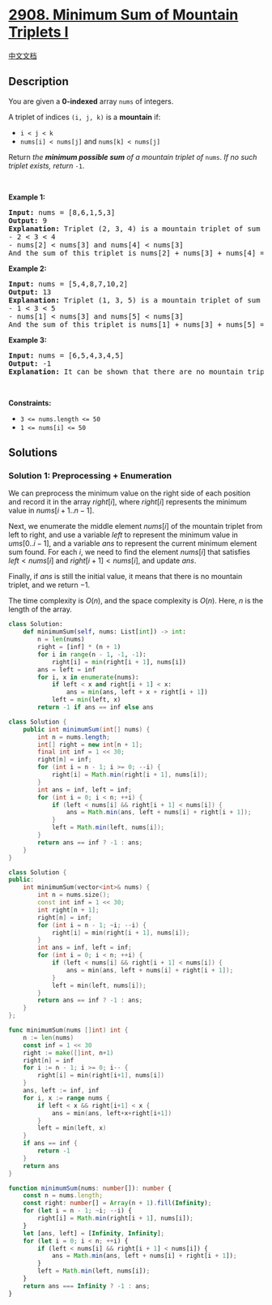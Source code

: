 # [2908. Minimum Sum of Mountain Triplets I](https://leetcode.com/problems/minimum-sum-of-mountain-triplets-i)

[中文文档](/solution/2900-2999/2908.Minimum%20Sum%20of%20Mountain%20Triplets%20I/README.md)

<!-- tags:Array -->

## Description

<p>You are given a <strong>0-indexed</strong> array <code>nums</code> of integers.</p>

<p>A triplet of indices <code>(i, j, k)</code> is a <strong>mountain</strong> if:</p>

<ul>
	<li><code>i &lt; j &lt; k</code></li>
	<li><code>nums[i] &lt; nums[j]</code> and <code>nums[k] &lt; nums[j]</code></li>
</ul>

<p>Return <em>the <strong>minimum possible sum</strong> of a mountain triplet of</em> <code>nums</code>. <em>If no such triplet exists, return</em> <code>-1</code>.</p>

<p>&nbsp;</p>
<p><strong class="example">Example 1:</strong></p>

<pre>
<strong>Input:</strong> nums = [8,6,1,5,3]
<strong>Output:</strong> 9
<strong>Explanation:</strong> Triplet (2, 3, 4) is a mountain triplet of sum 9 since: 
- 2 &lt; 3 &lt; 4
- nums[2] &lt; nums[3] and nums[4] &lt; nums[3]
And the sum of this triplet is nums[2] + nums[3] + nums[4] = 9. It can be shown that there are no mountain triplets with a sum of less than 9.
</pre>

<p><strong class="example">Example 2:</strong></p>

<pre>
<strong>Input:</strong> nums = [5,4,8,7,10,2]
<strong>Output:</strong> 13
<strong>Explanation:</strong> Triplet (1, 3, 5) is a mountain triplet of sum 13 since: 
- 1 &lt; 3 &lt; 5
- nums[1] &lt; nums[3] and nums[5] &lt; nums[3]
And the sum of this triplet is nums[1] + nums[3] + nums[5] = 13. It can be shown that there are no mountain triplets with a sum of less than 13.
</pre>

<p><strong class="example">Example 3:</strong></p>

<pre>
<strong>Input:</strong> nums = [6,5,4,3,4,5]
<strong>Output:</strong> -1
<strong>Explanation:</strong> It can be shown that there are no mountain triplets in nums.
</pre>

<p>&nbsp;</p>
<p><strong>Constraints:</strong></p>

<ul>
	<li><code>3 &lt;= nums.length &lt;= 50</code></li>
	<li><code>1 &lt;= nums[i] &lt;= 50</code></li>
</ul>

## Solutions

### Solution 1: Preprocessing + Enumeration

We can preprocess the minimum value on the right side of each position and record it in the array $right[i]$, where $right[i]$ represents the minimum value in $nums[i+1..n-1]$.

Next, we enumerate the middle element $nums[i]$ of the mountain triplet from left to right, and use a variable $left$ to represent the minimum value in $ums[0..i-1]$, and a variable $ans$ to represent the current minimum element sum found. For each $i$, we need to find the element $nums[i]$ that satisfies $left < nums[i]$ and $right[i+1] < nums[i]$, and update $ans$.

Finally, if $ans$ is still the initial value, it means that there is no mountain triplet, and we return $-1$.

The time complexity is $O(n)$, and the space complexity is $O(n)$. Here, $n$ is the length of the array.

<!-- tabs:start -->

```python
class Solution:
    def minimumSum(self, nums: List[int]) -> int:
        n = len(nums)
        right = [inf] * (n + 1)
        for i in range(n - 1, -1, -1):
            right[i] = min(right[i + 1], nums[i])
        ans = left = inf
        for i, x in enumerate(nums):
            if left < x and right[i + 1] < x:
                ans = min(ans, left + x + right[i + 1])
            left = min(left, x)
        return -1 if ans == inf else ans
```

```java
class Solution {
    public int minimumSum(int[] nums) {
        int n = nums.length;
        int[] right = new int[n + 1];
        final int inf = 1 << 30;
        right[n] = inf;
        for (int i = n - 1; i >= 0; --i) {
            right[i] = Math.min(right[i + 1], nums[i]);
        }
        int ans = inf, left = inf;
        for (int i = 0; i < n; ++i) {
            if (left < nums[i] && right[i + 1] < nums[i]) {
                ans = Math.min(ans, left + nums[i] + right[i + 1]);
            }
            left = Math.min(left, nums[i]);
        }
        return ans == inf ? -1 : ans;
    }
}
```

```cpp
class Solution {
public:
    int minimumSum(vector<int>& nums) {
        int n = nums.size();
        const int inf = 1 << 30;
        int right[n + 1];
        right[n] = inf;
        for (int i = n - 1; ~i; --i) {
            right[i] = min(right[i + 1], nums[i]);
        }
        int ans = inf, left = inf;
        for (int i = 0; i < n; ++i) {
            if (left < nums[i] && right[i + 1] < nums[i]) {
                ans = min(ans, left + nums[i] + right[i + 1]);
            }
            left = min(left, nums[i]);
        }
        return ans == inf ? -1 : ans;
    }
};
```

```go
func minimumSum(nums []int) int {
	n := len(nums)
	const inf = 1 << 30
	right := make([]int, n+1)
	right[n] = inf
	for i := n - 1; i >= 0; i-- {
		right[i] = min(right[i+1], nums[i])
	}
	ans, left := inf, inf
	for i, x := range nums {
		if left < x && right[i+1] < x {
			ans = min(ans, left+x+right[i+1])
		}
		left = min(left, x)
	}
	if ans == inf {
		return -1
	}
	return ans
}
```

```ts
function minimumSum(nums: number[]): number {
    const n = nums.length;
    const right: number[] = Array(n + 1).fill(Infinity);
    for (let i = n - 1; ~i; --i) {
        right[i] = Math.min(right[i + 1], nums[i]);
    }
    let [ans, left] = [Infinity, Infinity];
    for (let i = 0; i < n; ++i) {
        if (left < nums[i] && right[i + 1] < nums[i]) {
            ans = Math.min(ans, left + nums[i] + right[i + 1]);
        }
        left = Math.min(left, nums[i]);
    }
    return ans === Infinity ? -1 : ans;
}
```

<!-- tabs:end -->

<!-- end -->
